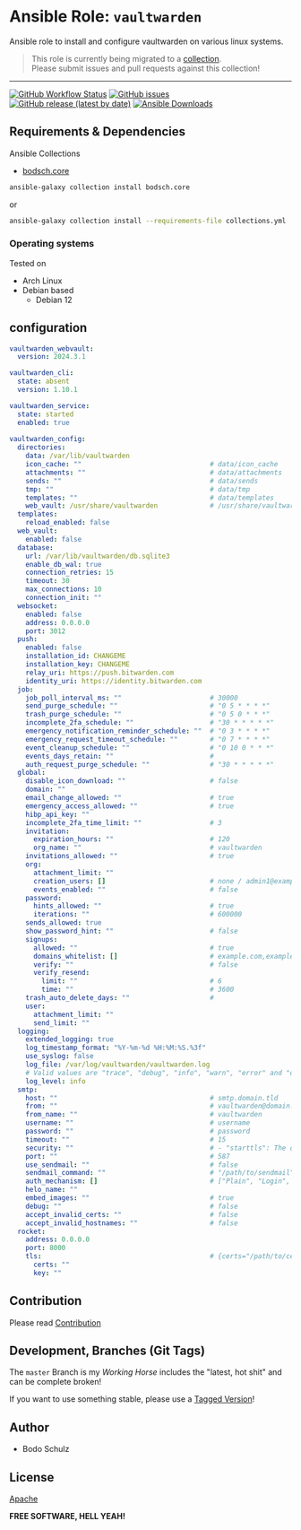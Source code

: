 
# Ansible Role:  `vaultwarden`

Ansible role to install and configure vaultwarden on various linux systems.



> This role is currently being migrated to a [collection](https://github.com/bodsch/ansible-collection-vaultwarden).  
> Please submit issues and pull requests against this collection!

---

[![GitHub Workflow Status](https://img.shields.io/github/actions/workflow/status/bodsch/ansible-vaultwarden/main.yml?branch=main)][ci]
[![GitHub issues](https://img.shields.io/github/issues/bodsch/ansible-vaultwarden)][issues]
[![GitHub release (latest by date)](https://img.shields.io/github/v/release/bodsch/ansible-vaultwarden)][releases]
[![Ansible Downloads](https://img.shields.io/ansible/role/d/bodsch/vaultwarden?logo=ansible)][galaxy]

[ci]: https://github.com/bodsch/ansible-vaultwarden/actions
[issues]: https://github.com/bodsch/ansible-vaultwarden/issues?q=is%3Aopen+is%3Aissue
[releases]: https://github.com/bodsch/ansible-vaultwarden/releases
[galaxy]: https://galaxy.ansible.com/ui/standalone/roles/bodsch/vaultwarden/


## Requirements & Dependencies

Ansible Collections

- [bodsch.core](https://github.com/bodsch/ansible-collection-core)

```bash
ansible-galaxy collection install bodsch.core
```
or
```bash
ansible-galaxy collection install --requirements-file collections.yml
```

### Operating systems

Tested on

* Arch Linux
* Debian based
    - Debian 12

## configuration

```yaml
vaultwarden_webvault:
  version: 2024.3.1

vaultwarden_cli:
  state: absent
  version: 1.10.1

vaultwarden_service:
  state: started
  enabled: true
  
vaultwarden_config:
  directories:
    data: /var/lib/vaultwarden
    icon_cache: ""                                # data/icon_cache
    attachments: ""                               # data/attachments
    sends: ""                                     # data/sends
    tmp: ""                                       # data/tmp
    templates: ""                                 # data/templates
    web_vault: /usr/share/vaultwarden             # /usr/share/vaultwarden/web-vault/
  templates:
    reload_enabled: false
  web_vault:
    enabled: false
  database:
    url: /var/lib/vaultwarden/db.sqlite3
    enable_db_wal: true
    connection_retries: 15
    timeout: 30
    max_connections: 10
    connection_init: ""
  websocket:
    enabled: false
    address: 0.0.0.0
    port: 3012
  push:
    enabled: false
    installation_id: CHANGEME
    installation_key: CHANGEME
    relay_uri: https://push.bitwarden.com
    identity_uri: https://identity.bitwarden.com
  job:
    job_poll_interval_ms: ""                      # 30000
    send_purge_schedule: ""                       # "0 5 * * * *"
    trash_purge_schedule: ""                      # "0 5 0 * * *"
    incomplete_2fa_schedule: ""                   # "30 * * * * *"
    emergency_notification_reminder_schedule: ""  # "0 3 * * * *"
    emergency_request_timeout_schedule: ""        # "0 7 * * * *"
    event_cleanup_schedule: ""                    # "0 10 0 * * *"
    events_days_retain: ""                        #
    auth_request_purge_schedule: ""               # "30 * * * * *"
  global:
    disable_icon_download: ""                     # false
    domain: ""
    email_change_allowed: ""                      # true
    emergency_access_allowed: ""                  # true
    hibp_api_key: ""
    incomplete_2fa_time_limit: ""                 # 3
    invitation:
      expiration_hours: ""                        # 120
      org_name: ""                                # vaultwarden
    invitations_allowed: ""                       # true
    org:
      attachment_limit: ""
      creation_users: []                          # none / admin1@example.com,admin2@example.com
      events_enabled: ""                          # false
    password:
      hints_allowed: ""                           # true
      iterations: ""                              # 600000
    sends_allowed: true
    show_password_hint: ""                        # false
    signups:
      allowed: ""                                 # true
      domains_whitelist: []                       # example.com,example.net,example.org
      verify: ""                                  # false
      verify_resend:
        limit: ""                                 # 6
        time: ""                                  # 3600
    trash_auto_delete_days: ""                    #
    user:
      attachment_limit: ""    
      send_limit: ""
  logging:
    extended_logging: true
    log_timestamp_format: "%Y-%m-%d %H:%M:%S.%3f"
    use_syslog: false
    log_file: /var/log/vaultwarden/vaultwarden.log
    # Valid values are "trace", "debug", "info", "warn", "error" and "off"
    log_level: info
  smtp:
    host: ""                                      # smtp.domain.tld
    from: ""                                      # vaultwarden@domain.tld
    from_name: ""                                 # vaultwarden
    username: ""                                  # username
    password: ""                                  # password
    timeout: ""                                   # 15
    security: ""                                  # - "starttls": The default port is 587. - "force_tls": The default port is 465.  - "off": The default port is 25.
    port: ""                                      # 587
    use_sendmail: ""                              # false
    sendmail_command: ""                          # "/path/to/sendmail"
    auth_mechanism: []                            # ["Plain", "Login", "Xoauth2"]
    helo_name: "" 
    embed_images: ""                              # true
    debug: ""                                     # false
    accept_invalid_certs: ""                      # false
    accept_invalid_hostnames: ""                  # false
  rocket:
    address: 0.0.0.0
    port: 8000
    tls:                                          # {certs="/path/to/certs.pem",key="/path/to/key.pem"}
      certs: ""
      key: ""
```
## Contribution

Please read [Contribution](CONTRIBUTING.md)

## Development,  Branches (Git Tags)

The `master` Branch is my *Working Horse* includes the "latest, hot shit" and can be complete broken!

If you want to use something stable, please use a [Tagged Version](https://github.com/bodsch/ansible-vaultwarden/tags)!


## Author

- Bodo Schulz

## License

[Apache](LICENSE)

**FREE SOFTWARE, HELL YEAH!**
